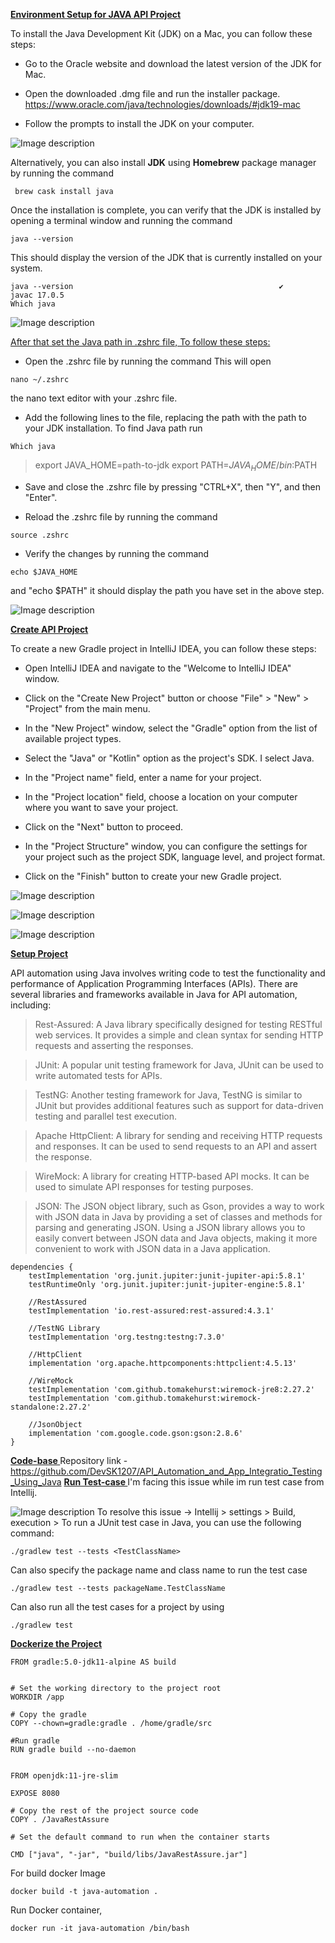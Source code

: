 **<u>Environment Setup for JAVA API Project </u>**

To install the Java Development Kit (JDK) on a Mac, you can follow these steps:

- Go to the Oracle website and download the latest version of the JDK for Mac.

- Open the downloaded .dmg file and run the installer package.
https://www.oracle.com/java/technologies/downloads/#jdk19-mac

- Follow the prompts to install the JDK on your computer.

![Image description](https://dev-to-uploads.s3.amazonaws.com/uploads/articles/gojy4r4o7ssu1zmyclyx.png)

Alternatively, you can also install **JDK** using **Homebrew** package manager by running the command
```
 brew cask install java
```
Once the installation is complete, you can verify that the JDK is installed by opening a terminal window and running the command 
```
java --version 
```
This should display the version of the JDK that is currently installed on your system.
```
java --version                                              ✔  
javac 17.0.5
Which java  
```                                               
![Image description](https://dev-to-uploads.s3.amazonaws.com/uploads/articles/sskct5jwb5wn3facdn9z.png)

<u>After that set the Java path in .zshrc file, To follow these steps:</u>

- Open the .zshrc file by running the command This will open 
```
nano ~/.zshrc 
```
the nano text editor with your .zshrc file.

- Add the following lines to the file, replacing the path with the path to your JDK installation. To find Java path run

```
Which java 
```

> export JAVA_HOME=path-to-jdk
> export PATH=$JAVA_HOME/bin:$PATH

- Save and close the .zshrc file by pressing "CTRL+X", then "Y", and then "Enter".

- Reload the .zshrc file by running the command 
```
source .zshrc
```
- Verify the changes by running the command 
```
echo $JAVA_HOME
```
and "echo $PATH" it should display the path you have set in the above step.

![Image description](https://dev-to-uploads.s3.amazonaws.com/uploads/articles/kl41rp63dyqjsyziqbu7.png)

**<u>Create API Project </u>**

To create a new Gradle project in IntelliJ IDEA, you can follow these steps:

- Open IntelliJ IDEA and navigate to the "Welcome to IntelliJ IDEA" window.

- Click on the "Create New Project" button or choose "File" > "New" > "Project" from the main menu.

- In the "New Project" window, select the "Gradle" option from the list of available project types.

- Select the "Java" or "Kotlin" option as the project's SDK. I select Java.

- In the "Project name" field, enter a name for your project.

- In the "Project location" field, choose a location on your computer where you want to save your project.

- Click on the "Next" button to proceed.

- In the "Project Structure" window, you can configure the settings for your project such as the project SDK, language level, and project format.

- Click on the "Finish" button to create your new Gradle project.

![Image description](https://dev-to-uploads.s3.amazonaws.com/uploads/articles/yreg7aly0r5pt2siyccx.png)

![Image description](https://dev-to-uploads.s3.amazonaws.com/uploads/articles/7yk7dsz7eky1eco00r8l.png)

![Image description](https://dev-to-uploads.s3.amazonaws.com/uploads/articles/ohgbnmwg6p9qn4zd57oo.png)

**<u>Setup Project </u>**

API automation using Java involves writing code to test the functionality and performance of Application Programming Interfaces (APIs). There are several libraries and frameworks available in Java for API automation, including:

> Rest-Assured: A Java library specifically designed for testing RESTful web services. It provides a simple and clean syntax for sending HTTP requests and asserting the responses.

> JUnit: A popular unit testing framework for Java, JUnit can be used to write automated tests for APIs.

> TestNG: Another testing framework for Java, TestNG is similar to JUnit but provides additional features such as support for data-driven testing and parallel test execution.

> Apache HttpClient: A library for sending and receiving HTTP requests and responses. It can be used to send requests to an API and assert the response.

> WireMock: A library for creating HTTP-based API mocks. It can be used to simulate API responses for testing purposes.

> JSON: The JSON object library, such as Gson, provides a way to work with JSON data in Java by providing a set of classes and methods for parsing and generating JSON. Using a JSON library allows you to easily convert between JSON data and Java objects, making it more convenient to work with JSON data in a Java application.

```
dependencies {
    testImplementation 'org.junit.jupiter:junit-jupiter-api:5.8.1'
    testRuntimeOnly 'org.junit.jupiter:junit-jupiter-engine:5.8.1'

    //RestAssured
    testImplementation 'io.rest-assured:rest-assured:4.3.1'

    //TestNG Library
    testImplementation 'org.testng:testng:7.3.0'

    //HttpClient
    implementation 'org.apache.httpcomponents:httpclient:4.5.13'

    //WireMock
    testImplementation 'com.github.tomakehurst:wiremock-jre8:2.27.2'
    testImplementation 'com.github.tomakehurst:wiremock-standalone:2.27.2'

    //JsonObject
    implementation 'com.google.code.gson:gson:2.8.6'
}
```

**<u>Code-base </u>**
Repository link - https://github.com/DevSK1207/API_Automation_and_App_Integratio_Testing_Using_Java 
**<u>Run Test-case </u>**
I'm facing this issue while im run test case from Intellij.

![Image description](https://dev-to-uploads.s3.amazonaws.com/uploads/articles/htm82f81f19pejz3s4oy.png)
To resolve this issue -> Intellij > settings > Build, execution > 
To run a JUnit test case in Java, you can use the following command:

```
./gradlew test --tests <TestClassName>
```
Can also specify the package name and class name to run the test case

```
./gradlew test --tests packageName.TestClassName
```
Can also run all the test cases for a project by using

```
./gradlew test
```
**<u>Dockerize the Project </u>**

```
FROM gradle:5.0-jdk11-alpine AS build


# Set the working directory to the project root
WORKDIR /app

# Copy the gradle
COPY --chown=gradle:gradle . /home/gradle/src

#Run gradle
RUN gradle build --no-daemon


FROM openjdk:11-jre-slim

EXPOSE 8080

# Copy the rest of the project source code
COPY . /JavaRestAssure

# Set the default command to run when the container starts

CMD ["java", "-jar", "build/libs/JavaRestAssure.jar"]
```
For build docker Image 

```
docker build -t java-automation .
```

Run Docker container,

```
docker run -it java-automation /bin/bash
```
